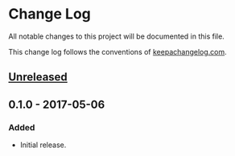 # Change Log
All notable changes to this project will be documented in this file.

This change log follows the conventions of [keepachangelog.com](http://keepachangelog.com/).

## [Unreleased]

## 0.1.0 - 2017-05-06
### Added
- Initial release.

[Unreleased]: https://github.com/tsachev/lein-spring-boot/compare/0.1.0...HEAD
